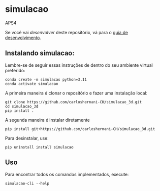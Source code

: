# simulacao

APS4

Se você vai *desenvolver* deste repositório, vá para o [guia de desenvolvimento](README_DEV.md).

## Instalando simulacao:

Lembre-se de seguir essas instruções de dentro do seu ambiente virtual preferido:

    conda create -n simulacao python=3.11
    conda activate simulacao

A primeira maneira é clonar o repositório e fazer uma instalação local:

    git clone https://github.com/carloshernani-CH/simulacao_3d.git
    cd simulacao_3d
    pip install .

A segunda maneira é instalar diretamente

    pip install git+https://github.com/carloshernani-CH/simulacao_3d.git

Para desinstalar, use:

    pip uninstall install simulacao

## Uso

Para encontrar todos os comandos implementados, execute:

    simulacao-cli --help

